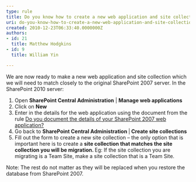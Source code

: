 ```yaml
---
type: rule
title: Do you know how to create a new web application and site collection in SharePoint 2010?
uri: do-you-know-how-to-create-a-new-web-application-and-site-collection-in-sharepoint-2010
created: 2010-12-23T06:33:40.0000000Z
authors:
- id: 21
  title: Matthew Hodgkins
- id: 9
  title: William Yin

---
```




<span class='intro'> 
  <p>We are now ready to make a new web application and site collection which we will need to match closely to the original SharePoint 2007 server. In the SharePoint 2010 server&#58;</p>
<ol>
    <li>Open <b>SharePoint Central Administration</b> | <b>Manage web applications</b></li>
    <li>Click on <b>New</b></li>
    <li>Enter in the details for the web application using the document from the rule <span style="text-decoration&#58;underline;">Do you document the details of your SharePoint 2007 web application?</span></li>
    <li>Go back to <b>SharePoint Central Administration </b>|<b> Create site collections</b></li>
    <li>Fill out the form to create a new site collection – the only option that is important here is to create a <b>site collection that matches the site collection you will be migration. </b>Eg&#58; If the site collection you are migrating is a Team Site, make a site collection that is a Team Site. </li>
</ol>
<p>Note&#58; The rest do not matter as they will be replaced when you restore the database from SharePoint 2007.</p>
 </span>




